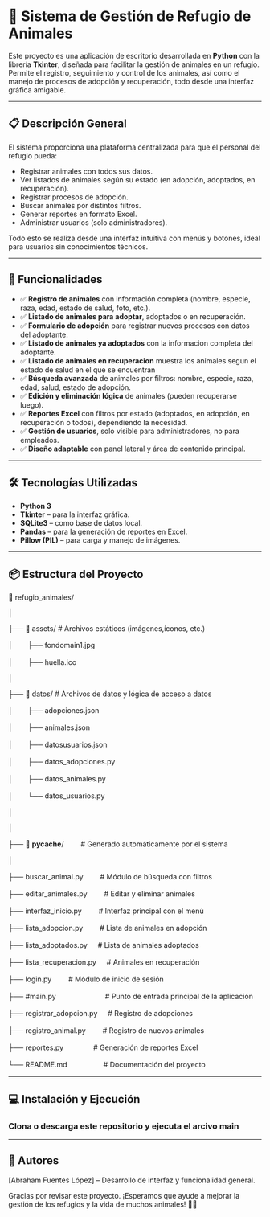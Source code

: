 # 🐾 Sistema de Gestión de Refugio de Animales

Este proyecto es una aplicación de escritorio desarrollada en **Python** con la librería **Tkinter**, diseñada para facilitar la gestión de animales en un refugio. Permite el registro, seguimiento y control de los animales, así como el manejo de procesos de adopción y recuperación, todo desde una interfaz gráfica amigable.

---

## 📋 Descripción General

El sistema proporciona una plataforma centralizada para que el personal del refugio pueda:

- Registrar animales con todos sus datos.
- Ver listados de animales según su estado (en adopción, adoptados, en recuperación).
- Registrar procesos de adopción.
- Buscar animales por distintos filtros.
- Generar reportes en formato Excel.
- Administrar usuarios (solo administradores).


Todo esto se realiza desde una interfaz intuitiva con menús y botones, ideal para usuarios sin conocimientos técnicos.

---

## 🚀 Funcionalidades

- ✅ **Registro de animales** con información completa (nombre, especie, raza, edad, estado de salud, foto, etc.).
- ✅ **Listado de animales para adoptar**, adoptados o en recuperación.
- ✅ **Formulario de adopción** para registrar nuevos procesos con datos del adoptante.
- ✅ **Listado de animales ya adoptados** con la informacion completa del adoptante.
- ✅ **Listado de animales en recuperacion** muestra los animales segun el estado de salud en el que se encuentran
- ✅ **Búsqueda avanzada** de animales por filtros: nombre, especie, raza, edad, salud, estado de adopción.
- ✅ **Edición y eliminación lógica** de animales (pueden recuperarse luego).
- ✅ **Reportes Excel** con filtros por estado (adoptados, en adopción, en recuperación o todos), dependiendo la necesidad.
- ✅ **Gestión de usuarios**, solo visible para administradores, no para empleados.
- ✅ **Diseño adaptable** con panel lateral y área de contenido principal.

---

## 🛠 Tecnologías Utilizadas

- **Python 3**
- **Tkinter** – para la interfaz gráfica.
- **SQLite3** – como base de datos local.
- **Pandas** – para la generación de reportes en Excel.
- **Pillow (PIL)** – para carga y manejo de imágenes.

---

## 📦 Estructura del Proyecto

📁 refugio_animales/

│

├──  📁 assets/                  # Archivos estáticos (imágenes,íconos, etc.)

│   ㅤㅤ├── fondomain1.jpg

│   ㅤㅤ├── huella.ico

│

├── 📁 datos/                   # Archivos de datos y lógica de acceso a datos

│   ㅤㅤ├── adopciones.json

│   ㅤㅤ├── animales.json

│   ㅤㅤ├── datosusuarios.json

│   ㅤㅤ├── datos_adopciones.py

│   ㅤㅤ├── datos_animales.py

│   ㅤㅤ└── datos_usuarios.py

│

│

├── 📁 __pycache__/       ㅤㅤ  # Generado automáticamente por el sistema

│

├── buscar_animal.py      ㅤㅤ   # Módulo de búsqueda con filtros

├── editar_animales.py      ㅤㅤ  # Editar y eliminar animales

├── interfaz_inicio.py     ㅤㅤ  # Interfaz principal con el menú

├── lista_adopcion.py      ㅤㅤ  # Lista de animales en adopción

├── lista_adoptados.py     ㅤ    # Lista de animales adoptados

├── lista_recuperacion.py   ㅤ   # Animales en  recuperación

├── login.py            ㅤㅤ     # Módulo de inicio de sesión

├── #main.py ㅤㅤㅤㅤㅤㅤㅤ       # Punto de entrada principal de la aplicación

├── registrar_adopcion.py  ㅤ    # Registro de adopciones

├── registro_animal.py    ㅤㅤ    # Registro de nuevos animales

├── reportes.py         ㅤㅤㅤㅤ  # Generación de reportes Excel

└── README.md       ㅤㅤㅤㅤㅤ    # Documentación del proyecto


---

## 💻 Instalación y Ejecución

###  Clona o descarga este repositorio y ejecuta el arcivo main





---

## 👤 Autores
[Abraham Fuentes López] – Desarrollo de interfaz y funcionalidad general.

Gracias por revisar este proyecto. ¡Esperamos que ayude a mejorar la gestión de los refugios y la vida de muchos animales! 🐶🐱
